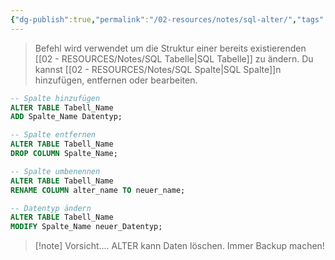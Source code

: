 ```yaml
---
{"dg-publish":true,"permalink":"/02-resources/notes/sql-alter/","tags":["informatik/code/SQL","informatik/datenbank"],"noteIcon":"","updated":"2025-09-16T23:41:26.848+02:00"}
---
```


> Befehl wird verwendet um die Struktur einer bereits existierenden [[02 - RESOURCES/Notes/SQL Tabelle\|SQL Tabelle]] zu ändern. Du kannst [[02 - RESOURCES/Notes/SQL Spalte\|SQL Spalte]]n hinzufügen, entfernen oder bearbeiten.

```sql
-- Spalte hinzufügen
ALTER TABLE Tabell_Name 
ADD Spalte_Name Datentyp;
```

```sql
-- Spalte entfernen
ALTER TABLE Tabell_Name 
DROP COLUMN Spalte_Name;
```

```sql
-- Spalte umbenennen
ALTER TABLE Tabell_Name 
RENAME COLUMN alter_name TO neuer_name;
```

```sql
-- Datentyp ändern
ALTER TABLE Tabell_Name 
MODIFY Spalte_Name neuer_Datentyp;
```

> [!note] Vorsicht.... ALTER kann Daten löschen. Immer Backup machen!